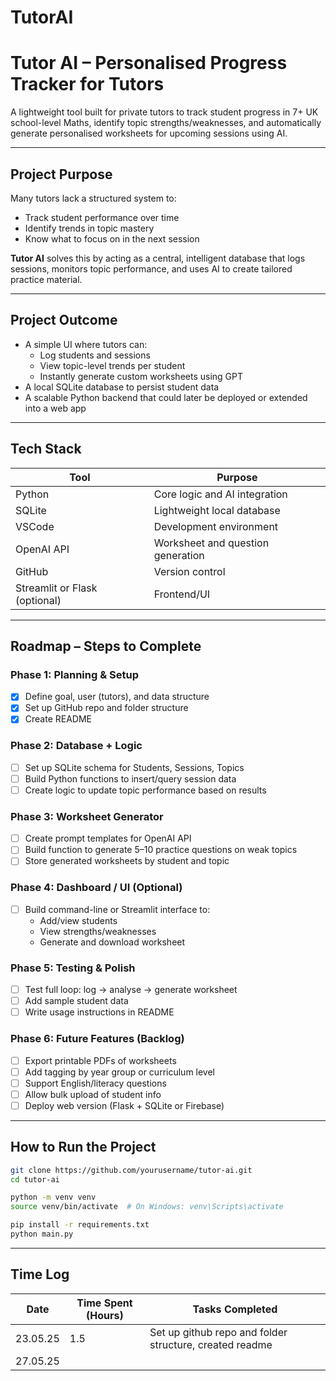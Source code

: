 # TutorAI

# Tutor AI – Personalised Progress Tracker for Tutors

A lightweight tool built for private tutors to track student progress in 7+ UK school-level Maths, identify topic strengths/weaknesses, and automatically generate personalised worksheets for upcoming sessions using AI.

---

## Project Purpose

Many tutors lack a structured system to:
- Track student performance over time
- Identify trends in topic mastery
- Know what to focus on in the next session

**Tutor AI** solves this by acting as a central, intelligent database that logs sessions, monitors topic performance, and uses AI to create tailored practice material.

---

## Project Outcome

- A simple UI where tutors can:
  - Log students and sessions
  - View topic-level trends per student
  - Instantly generate custom worksheets using GPT
- A local SQLite database to persist student data
- A scalable Python backend that could later be deployed or extended into a web app

---

## Tech Stack

| Tool         | Purpose                          |
|--------------|----------------------------------|
| Python       | Core logic and AI integration    |
| SQLite       | Lightweight local database       |
| VSCode       | Development environment          |
| OpenAI API   | Worksheet and question generation |
| GitHub       | Version control                  |
| Streamlit or Flask (optional) | Frontend/UI     |

---

## Roadmap – Steps to Complete

### Phase 1: Planning & Setup
- [x] Define goal, user (tutors), and data structure
- [x] Set up GitHub repo and folder structure
- [x] Create README

### Phase 2: Database + Logic
- [ ] Set up SQLite schema for Students, Sessions, Topics
- [ ] Build Python functions to insert/query session data
- [ ] Create logic to update topic performance based on results

### Phase 3: Worksheet Generator
- [ ] Create prompt templates for OpenAI API
- [ ] Build function to generate 5–10 practice questions on weak topics
- [ ] Store generated worksheets by student and topic

### Phase 4: Dashboard / UI (Optional)
- [ ] Build command-line or Streamlit interface to:
  - Add/view students
  - View strengths/weaknesses
  - Generate and download worksheet

### Phase 5: Testing & Polish
- [ ] Test full loop: log → analyse → generate worksheet
- [ ] Add sample student data
- [ ] Write usage instructions in README

### Phase 6: Future Features (Backlog)
- [ ] Export printable PDFs of worksheets
- [ ] Add tagging by year group or curriculum level
- [ ] Support English/literacy questions
- [ ] Allow bulk upload of student info
- [ ] Deploy web version (Flask + SQLite or Firebase)

---

## How to Run the Project

```bash
git clone https://github.com/yourusername/tutor-ai.git
cd tutor-ai

python -m venv venv
source venv/bin/activate  # On Windows: venv\Scripts\activate

pip install -r requirements.txt
python main.py

```

---

## Time Log

| Date | Time Spent (Hours) | Tasks Completed |
|------|------------|-----------------|
| 23.05.25 | 1.5 | Set up github repo and folder structure, created readme |
| 27.05.25|  |  |







